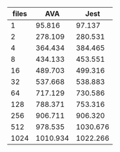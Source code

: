 | files | AVA      | Jest     |
| ----- | -------- | -------- |
| 1     | 95.816   | 97.137   |
| 2     | 278.109  | 280.531  |
| 4     | 364.434  | 384.465  |
| 8     | 434.133  | 453.551  |
| 16    | 489.703  | 499.316  |
| 32    | 537.668  | 538.883  |
| 64    | 717.129  | 730.586  |
| 128   | 788.371  | 753.316  |
| 256   | 906.711  | 906.320  |
| 512   | 978.535  | 1030.676 |
| 1024  | 1010.934 | 1022.266 |
